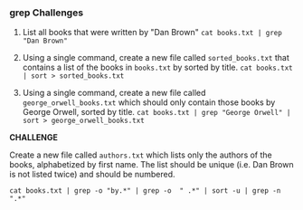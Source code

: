 ### grep Challenges

1. List all books that were written by "Dan Brown"
  `cat books.txt | grep "Dan Brown"`

1. Using a single command, create a new file called `sorted_books.txt` that contains a list of the books in `books.txt` by sorted by title.
  `cat books.txt | sort > sorted_books.txt`

1. Using a single command, create a new file called `george_orwell_books.txt` which should only contain those books by George Orwell, sorted by title.
  `cat books.txt | grep "George Orwell" | sort > george_orwell_books.txt`

**CHALLENGE**

Create a new file called `authors.txt` which lists only the authors of the books, alphabetized by first name. The list should be unique (i.e. Dan Brown is not listed twice) and should be numbered.

`cat books.txt | grep -o "by.*" | grep -o  " .*" | sort -u | grep -n ".*"`

